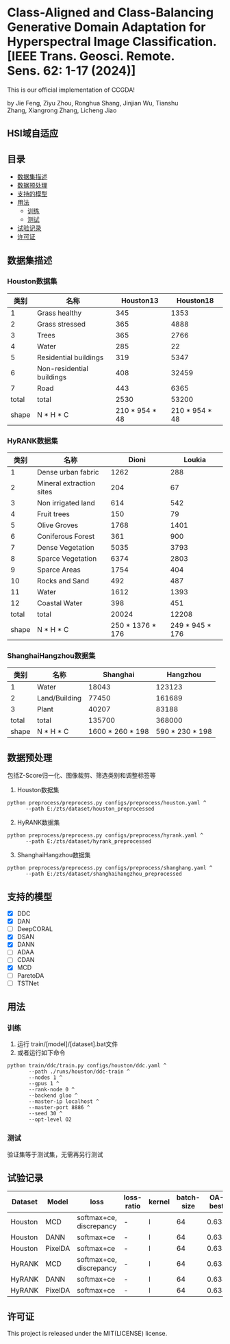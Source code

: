 # Class-Aligned and Class-Balancing Generative Domain Adaptation for Hyperspectral Image Classification. [IEEE Trans. Geosci. Remote. Sens. 62: 1-17 (2024)]
This is our official implementation of CCGDA!

by Jie Feng, Ziyu Zhou, Ronghua Shang, Jinjian Wu, Tianshu Zhang, Xiangrong Zhang, Licheng Jiao
## HSI域自适应

## 目录

- [数据集描述](#a-namedatasetsa-)
- [数据预处理](#a-namepreprocessa-)
- [支持的模型](#a-namemodelsa-)
- [用法](#a-nameusagea-)
    - [训练](#a-nameusage-traina-)
    - [测试](#a-nameusage-testa-)
- [试验记录](#a-nameresulta-)
- [许可证](#a-namelicensea-)

## <a name="datasets"></a> 数据集描述

### <a name="datasets-houston"></a> Houston数据集

| 类别    | 名称                        | Houston13      | Houston18      |
|-------|---------------------------|----------------|----------------|
| 1     | Grass healthy             | 345            | 1353           |
| 2     | Grass stressed            | 365            | 4888           |
| 3     | Trees                     | 365            | 2766           |
| 4     | Water                     | 285            | 22             |
| 5     | Residential buildings     | 319            | 5347           |
| 6     | Non-residential buildings | 408            | 32459          |
| 7     | Road                      | 443            | 6365           |
| total | total                     | 2530           | 53200          |
| shape | N * H * C                 | 210 * 954 * 48 | 210 * 954 * 48 |

### <a name="datasets-hyrank"></a> HyRANK数据集

| 类别    | 名称                       | Dioni            | Loukia          |
|-------|--------------------------|------------------|-----------------|
| 1     | Dense urban fabric       | 1262             | 288             |
| 2     | Mineral extraction sites | 204              | 67              |
| 3     | Non irrigated land       | 614              | 542             |
| 4     | Fruit trees              | 150              | 79              |
| 5     | Olive Groves             | 1768             | 1401            |
| 6     | Coniferous Forest        | 361              | 900             |
| 7     | Dense Vegetation         | 5035             | 3793            |
| 8     | Sparce Vegetation        | 6374             | 2803            |
| 9     | Sparce Areas             | 1754             | 404             |
| 10    | Rocks and Sand           | 492              | 487             |
| 11    | Water                    | 1612             | 1393            |
| 12    | Coastal Water            | 398              | 451             |
| total | total                    | 20024            | 12208           |  
| shape | N * H * C                | 250 * 1376 * 176 | 249 * 945 * 176 |  

### <a name="datasets-shanghang"></a> ShanghaiHangzhou数据集

| 类别    | 名称            | Shanghai         | Hangzhou        |
|-------|---------------|------------------|-----------------|
| 1     | Water         | 18043            | 123123          |
| 2     | Land/Building | 77450            | 161689          |
| 3     | Plant         | 40207            | 83188           |
| total | total         | 135700           | 368000          |  
| shape | N * H * C     | 1600 * 260 * 198 | 590 * 230 * 198 |

## <a name="preprocess"></a> 数据预处理

包括Z-Score归一化、图像裁剪、筛选类别和调整标签等

1. Houston数据集

```shell
python preprocess/preprocess.py configs/preprocess/houston.yaml ^
      --path E:/zts/dataset/houston_preprocessed
```

2. HyRANK数据集

```shell
python preprocess/preprocess.py configs/preprocess/hyrank.yaml ^
      --path E:/zts/dataset/hyrank_preprocessed
```

3. ShanghaiHangzhou数据集

```shell
python preprocess/preprocess.py configs/preprocess/shanghang.yaml ^
      --path E:/zts/dataset/shanghaihangzhou_preprocessed
```

## <a name="models"></a> 支持的模型

- [x] DDC
- [x] DAN
- [ ] DeepCORAL
- [x] DSAN
- [x] DANN
- [ ] ADAA
- [ ] CDAN
- [x] MCD
- [ ] ParetoDA
- [ ] TSTNet

## <a name="usage"></a> 用法

### <a name="usage-train"></a> 训练

1. 运行 train/[model]/[dataset].bat文件
2. 或者运行如下命令

 ```shell
python train/ddc/train.py configs/houston/ddc.yaml ^
        --path ./runs/houston/ddc-train ^
        --nodes 1 ^
        --gpus 1 ^
        --rank-node 0 ^
        --backend gloo ^
        --master-ip localhost ^
        --master-port 8886 ^
        --seed 30 ^
        --opt-level O2
```

### <a name="usage-test"></a> 测试

验证集等于测试集，无需再另行测试

## <a name="result"></a> 试验记录

| Dataset          | Model  | loss                           | loss-ratio | kernel | batch-size | OA-best | OA-worst |
|------------------|--------|--------------------------------|------------|--------|------------|---------|----------|
| Houston          | MCD    | softmax+ce, discrepancy        | -          | l      | 64        | 0.633   | 0.608    |
| Houston          | DANN   | softmax+ce                     | -          | l      | 64        | 0.633   | 0.608    |
| Houston          | PixelDA| softmax+ce                     | -          | l      | 64        | 0.633   | 0.608    |
| HyRANK           | MCD    | softmax+ce, discrepancy        | -          | l      | 64        | 0.633   | 0.608    |
| HyRANK           | DANN   | softmax+ce                     | -          | l      | 64        | 0.633   | 0.608    |
| HyRANK           | PixelDA| softmax+ce                     | -          | l      | 64        | 0.633   | 0.608    |


## <a name="license"></a> 许可证

This project is released under the MIT(LICENSE) license.
